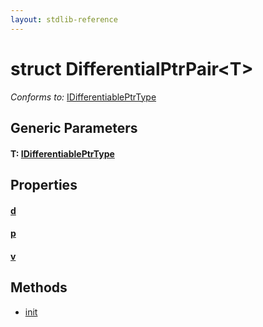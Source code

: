 ```yaml
---
layout: stdlib-reference
---
```


# struct DifferentialPtrPair\<T\>

*Conforms to:* [IDifferentiablePtrType](/stdlib-reference/interfaces/IDifferentiablePtrType/index)

## Generic Parameters

#### T: [IDifferentiablePtrType](/stdlib-reference/interfaces/IDifferentiablePtrType/index)

## Properties

#### [d](/stdlib-reference/types/DifferentialPtrPair/d)
#### [p](/stdlib-reference/types/DifferentialPtrPair/p)
#### [v](/stdlib-reference/types/DifferentialPtrPair/v)

## Methods

* [init](/stdlib-reference/types/DifferentialPtrPair/init)

